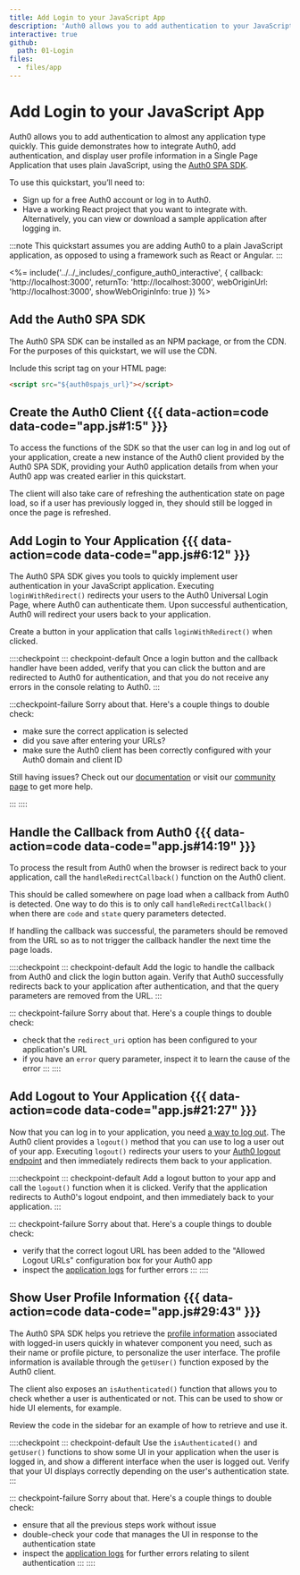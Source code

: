 ```yaml
---
title: Add Login to your JavaScript App
description: 'Auth0 allows you to add authentication to your JavaScript application quickly and to gain access to user profile information. This guide demonstrates how to integrate Auth0 with any new or existing JavaScript application using the Auth0 SPA SDK.'
interactive: true
github:
  path: 01-Login
files:
  - files/app
---
```


# Add Login to your JavaScript App

Auth0 allows you to add authentication to almost any application type quickly. This guide demonstrates how to integrate Auth0, add authentication, and display user profile information in a Single Page Application that uses plain JavaScript, using the [Auth0 SPA SDK](https://github.com/auth0/auth0-spa-js).

To use this quickstart, you’ll need to:

- Sign up for a free Auth0 account or log in to Auth0.
- Have a working React project that you want to integrate with. Alternatively, you can view or download a sample application after logging in.

:::note
This quickstart assumes you are adding Auth0 to a plain JavaScript application, as opposed to using a framework such as React or Angular.
:::

<%= include('../../_includes/_configure_auth0_interactive', {
callback: 'http://localhost:3000',
returnTo: 'http://localhost:3000',
webOriginUrl: 'http://localhost:3000',
showWebOriginInfo: true
}) %>

## Add the Auth0 SPA SDK

The Auth0 SPA SDK can be installed as an NPM package, or from the CDN. For the purposes of this quickstart, we will use the CDN.

Include this script tag on your HTML page:

```html
<script src="${auth0spajs_url}"></script>
```

## Create the Auth0 Client {{{ data-action=code data-code="app.js#1:5" }}}

To access the functions of the SDK so that the user can log in and log out of your application, create a new instance of the Auth0 client provided by the Auth0 SPA SDK, providing your Auth0 application details from when your Auth0 app was created earlier in this quickstart.

The client will also take care of refreshing the authentication state on page load, so if a user has previously logged in, they should still be logged in once the page is refreshed.

## Add Login to Your Application {{{ data-action=code data-code="app.js#6:12" }}}

The Auth0 SPA SDK gives you tools to quickly implement user authentication in your JavaScript application. Executing `loginWithRedirect()` redirects your users to the Auth0 Universal Login Page, where Auth0 can authenticate them. Upon successful authentication, Auth0 will redirect your users back to your application.

Create a button in your application that calls `loginWithRedirect()` when clicked.

::::checkpoint
::: checkpoint-default
Once a login button and the callback handler have been added, verify that you can click the button and are redirected to Auth0 for authentication, and that you do not receive any errors in the console relating to Auth0.
:::

:::checkpoint-failure
Sorry about that. Here's a couple things to double check:

- make sure the correct application is selected
- did you save after entering your URLs?
- make sure the Auth0 client has been correctly configured with your Auth0 domain and client ID

Still having issues? Check out our [documentation](https://auth0.com/docs) or visit our [community page](https://community.auth0.com) to get more help.

:::
::::

## Handle the Callback from Auth0 {{{ data-action=code data-code="app.js#14:19" }}}

To process the result from Auth0 when the browser is redirect back to your application, call the `handleRedirectCallback()` function on the Auth0 client.

This should be called somewhere on page load when a callback from Auth0 is detected. One way to do this is to only call `handleRedirectCallback()` when there are `code` and `state` query parameters detected.

If handling the callback was successful, the parameters should be removed from the URL so as to not trigger the callback handler the next time the page loads.

::::checkpoint
::: checkpoint-default
Add the logic to handle the callback from Auth0 and click the login button again. Verify that Auth0 successfully redirects back to your application after authentication, and that the query parameters are removed from the URL.
:::

::: checkpoint-failure
Sorry about that. Here's a couple things to double check:

- check that the `redirect_uri` option has been configured to your application's URL
- if you have an `error` query parameter, inspect it to learn the cause of the error
:::
::::

## Add Logout to Your Application {{{ data-action=code data-code="app.js#21:27" }}}

Now that you can log in to your application, you need [a way to log out](/logout/guides/logout-auth0). The Auth0 client provides a `logout()` method that you can use to log a user out of your app. Executing `logout()` redirects your users to your [Auth0 logout endpoint](/api/authentication?javascript#logout) and then immediately redirects them back to your application.

::::checkpoint
::: checkpoint-default
Add a logout button to your app and call the `logout()` function when it is clicked. Verify that the application redirects to Auth0's logout endpoint, and then immediately back to your application.
:::

::: checkpoint-failure
Sorry about that. Here's a couple things to double check:

- verify that the correct logout URL has been added to the "Allowed Logout URLs" configuration box for your Auth0 app
- inspect the [application logs](https://manage.auth0.com/#/logs) for further errors
:::
::::

## Show User Profile Information {{{ data-action=code data-code="app.js#29:43" }}}

The Auth0 SPA SDK helps you retrieve the [profile information](/users/concepts/overview-user-profile) associated with logged-in users quickly in whatever component you need, such as their name or profile picture, to personalize the user interface. The profile information is available through the `getUser()` function exposed by the Auth0 client.

The client also exposes an `isAuthenticated()` function that allows you to check whether a user is authenticated or not. This can be used to show or hide UI elements, for example.

Review the code in the sidebar for an example of how to retrieve and use it.

::::checkpoint
::: checkpoint-default
Use the `isAuthenticated()` and `getUser()` functions to show some UI in your application when the user is logged in, and show a different interface when the user is logged out. Verify that your UI displays correctly depending on the user's authentication state.
:::

::: checkpoint-failure
Sorry about that. Here's a couple things to double check:

- ensure that all the previous steps work without issue
- double-check your code that manages the UI in response to the authentication state
- inspect the [application logs](https://manage.auth0.com/#/logs) for further errors relating to silent authentication
:::
::::